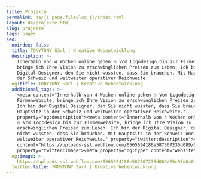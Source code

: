 ```yaml
---
title: Projekte
permalink: de/{{ page.fileSlug }}/index.html
layout: de/projekte.html
slug: projekte
tags: pages
seo:
  noindex: false
  title: TONYTONY Sàrl | Kreative Webentwicklung
  description: >-
    Innerhalb von 4 Wochen online gehen 🔥 Vom Logodesign bis zur Firmenwebsite,
    bringe ich Ihre Vision zu erschwinglichen Preisen zum Leben. Ich bin der
    Digital Designer, den Sie nicht wussten, dass Sie brauchen. Mit Hauptsitz in
    der Schweiz und weltweiter operativer Reichweite.
  og:title: TONYTONY Sàrl | Kreative Webentwicklung
  additional_tags: >-
    <meta content="Innerhalb von 4 Wochen online gehen 🔥 Vom Logodesign bis zur
    Firmenwebsite, bringe ich Ihre Vision zu erschwinglichen Preisen zum Leben.
    Ich bin der Digital Designer, den Sie nicht wussten, dass Sie brauchen. Mit
    Hauptsitz in der Schweiz und weltweiter operativer Reichweite."
    property="og:description"><meta content="Innerhalb von 4 Wochen online gehen
    🔥 Vom Logodesign bis zur Firmenwebsite, bringe ich Ihre Vision zu
    erschwinglichen Preisen zum Leben. Ich bin der Digital Designer, den Sie
    nicht wussten, dass Sie brauchen. Mit Hauptsitz in der Schweiz und
    weltweiter operativer Reichweite." property="twitter:description"><meta
    content="https://uploads-ssl.webflow.com/6565594186e587567235d089/65c9fd640a5453d9cbeb8ef0_opengraph%20de.jpg"
    property="twitter:image"><meta property="og:type" content="website">
  og:image: >-
    https://uploads-ssl.webflow.com/6565594186e587567235d089/65c9fd640a5453d9cbeb8ef0_opengraph%20de.jpg
  twitter:title: TONYTONY Sàrl | Kreative Webentwicklung
---
```




